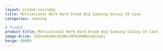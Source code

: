 ```yaml
---
layout: produk-casinghp
title: Motivational Work Hard Dream Big Samsung Galaxy S9 Case
categories: samsung

# Produk
product-title: Motivational Work Hard Dream Big Samsung Galaxy S9 Case
image-drive: 1XGvokkwH9c8tQBscMFEUKHNUCa62uu6j
harga: 90000
---
```

